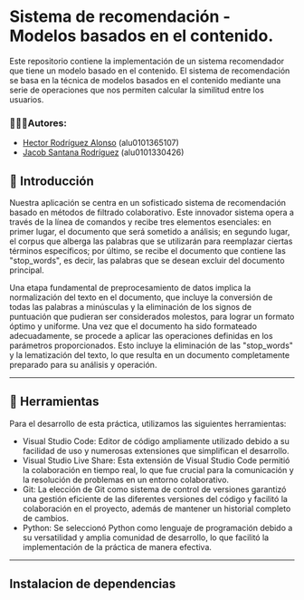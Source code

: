 # Sistema de recomendación - Modelos basados en el contenido.
Este repositorio contiene la implementación de un sistema recomendador que tiene un modelo basado en el contenido. El sistema de recomendación se basa en la técnica de modelos basados en el contenido mediante una serie de operaciones que nos permiten calcular la similitud entre los usuarios.    

### 🚶🏽‍♂️Autores:
* [Hector Rodríguez Alonso](https://github.com/alu0101365107) (alu0101365107)
* [Jacob Santana Rodríguez](https://github.com/Jacobsrguez) (alu0101330426)
  
## 📌 Introducción
Nuestra aplicación se centra en un sofisticado sistema de recomendación basado en métodos de filtrado colaborativo. Este innovador sistema opera a través de la línea de comandos y recibe tres elementos esenciales: en primer lugar, el documento que será sometido a análisis; en segundo lugar, el corpus que alberga las palabras que se utilizarán para reemplazar ciertas términos específicos; por último, se recibe el documento que contiene las "stop_words", es decir, las palabras que se desean excluir del documento principal.

Una etapa fundamental de preprocesamiento de datos implica la normalización del texto en el documento, que incluye la conversión de todas las palabras a minúsculas y la eliminación de los signos de puntuación que pudieran ser considerados molestos, para lograr un formato óptimo y uniforme.
Una vez que el documento ha sido formateado adecuadamente, se procede a aplicar las operaciones definidas en los parámetros proporcionados. Esto incluye la eliminación de las "stop_words" y la lematización del texto, lo que resulta en un documento completamente preparado para su análisis y operación.

---
## 🧰 Herramientas
Para el desarrollo de esta práctica, utilizamos las siguientes herramientas:
- Visual Studio Code: Editor de código ampliamente utilizado debido a su facilidad de uso y numerosas extensiones que simplifican el desarrollo.
- Visual Studio Live Share: Esta extensión de Visual Studio Code permitió la colaboración en tiempo real, lo que fue crucial para la comunicación y la resolución de problemas en un entorno colaborativo.
- Git: La elección de Git como sistema de control de versiones garantizó una gestión eficiente de las diferentes versiones del código y facilitó la colaboración en el proyecto, además de mantener un historial completo de cambios.
- Python: Se seleccionó Python como lenguaje de programación debido a su versatilidad y amplia comunidad de desarrollo, lo que facilitó la implementación de la práctica de manera efectiva.
---
## Instalacion de dependencias 

